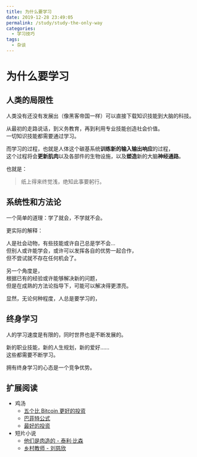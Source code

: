 ```yaml
---
title: 为什么要学习
date: 2019-12-28 23:49:05
permalink: /study/study-the-only-way
categories:
  - 学习技巧
tags:
  - 杂谈
---
```


# 为什么要学习

## 人类的局限性

人类没有还没有发展出（像黑客帝国一样）可以直接下载知识技能到大脑的科技。

从最初的走路说话，到义务教育，再到利用专业技能创造社会价值。  
一切知识技能都需要通过学习。

而学习的过程，也就是人体这个碳基系统**训练新的输入输出响应**的过程，  
这个过程将会**更新肌肉**以及各部件的生物设施，以及**塑造**新的大脑**神经通路**。

也就是：

> 纸上得来终觉浅，绝知此事要躬行。

## 系统性和方法论

一个简单的道理：学了就会，不学就不会。

更实际的解释：

人是社会动物，有些技能或许自己总是学不会…  
但别人或许能学会，或许可以发挥各自的优势一起合作，  
但不尝试就不存在任何机会了。

另一个角度是，  
根据已有的经验或许能够解决新的问题，  
但是在成熟的方法论指导下，可能可以解决得更漂亮。

显然，无论何种程度，人总是要学习的，

## 终身学习

人的学习速度是有限的，同时世界也是不断发展的。

新的职业技能，新的人生规划，新的爱好……  
这些都需要不断学习。

拥有终身学习的心态是一个竞争优势。

## 扩展阅读

- 鸡汤
  - [五个比 Bitcoin 更好的投资](https://wanqu.co/a/6067/%E4%BA%94%E4%B8%AA%E6%AF%94-bitcoin-%E6%9B%B4%E5%A5%BD%E7%9A%84%E6%8A%95%E8%B5%84/)
  - [巴菲特公式](https://wanqu.co/a/4065/2016-10-12-the-buffett-formula/)
  - [最好的投资](https://wanqu.co/a/4701/)
- 短片小说
  - [他们是肉造的 - 泰利·比森](https://www.zhihu.com/question/321878154)
  - [乡村教师 - 刘慈欣](http://www.00txt.com/xiangcunjiaoshi/2033.html)
